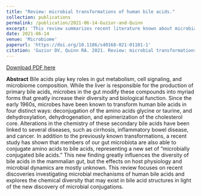 ```yaml
---
title: "Review: microbial transformations of human bile acids."
collection: publications
permalink: /publication/2021-06-14-Guzior-and-Quinn
excerpt: 'This review summarizes recent literature known about microbial bile acid transformations in addition to discussing a novel fifth transformation, microbial bile acid conjugation.'
date: 2021-06-14
venue: 'Microbiome'
paperurl: 'https://doi.org/10.1186/s40168-021-01101-1'
citation: 'Guzior DV, Quinn RA. 2021. Review: microbial transformations of human bile acids. Microbiome 9(1):140. doi:10.1186/s40168-021-01101-1'
---
```

[Download PDF here](http://guziordo.github.io/files/Guzior_and_Quinn_2021.pdf)

**Abstract**
Bile acids play key roles in gut metabolism, cell signaling, and microbiome composition. While the liver is responsible for the production of primary bile acids, microbes in the gut modify these compounds into myriad forms that greatly increase their diversity and biological function. Since the early 1960s, microbes have been known to transform human bile acids in four distinct ways: deconjugation of the amino acids glycine or taurine, and dehydroxylation, dehydrogenation, and epimerization of the cholesterol core. Alterations in the chemistry of these secondary bile acids have been linked to several diseases, such as cirrhosis, inflammatory bowel disease, and cancer. In addition to the previously known transformations, a recent study has shown that members of our gut microbiota are also able to conjugate amino acids to bile acids, representing a new set of “microbially conjugated bile acids.” This new finding greatly influences the diversity of bile acids in the mammalian gut, but the effects on host physiology and microbial dynamics are mostly unknown. This review focuses on recent discoveries investigating microbial mechanisms of human bile acids and explores the chemical diversity that may exist in bile acid structures in light of the new discovery of microbial conjugations.
